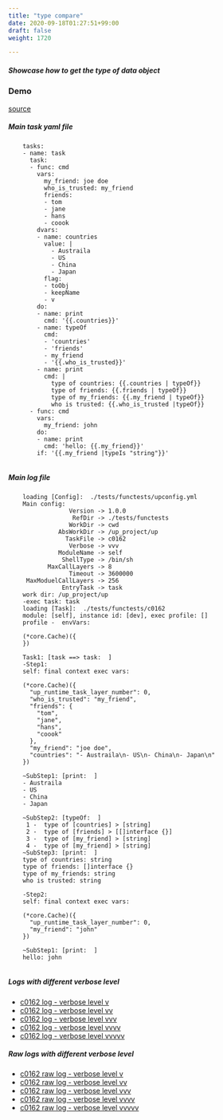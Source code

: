 ```yaml
---
title: "type compare"
date: 2020-09-18T01:27:51+99:00
draft: false
weight: 1720

---
```


##### Showcase how to get the type of data object


### Demo








[source](https://github.com/upcmd/up/blob/master/tests/functests/c0162.yml)

##### Main task yaml file
```
    tasks:
    - name: task
      task:
      - func: cmd
        vars:
          my_friend: joe doe
          who_is_trusted: my_friend
          friends:
          - tom
          - jane
          - hans
          - coook
        dvars:
        - name: countries
          value: |
            - Austraila
            - US
            - China
            - Japan
          flag:
          - toObj
          - keepName
          - v
        do:
        - name: print
          cmd: '{{.countries}}'
        - name: typeOf
          cmd:
          - 'countries'
          - 'friends'
          - my_friend
          - '{{.who_is_trusted}}'
        - name: print
          cmd: |
            type of countries: {{.countries | typeOf}}
            type of friends: {{.friends | typeOf}}
            type of my_friends: {{.my_friend | typeOf}}
            who is trusted: {{.who_is_trusted |typeOf}}
      - func: cmd
        vars:
          my_friend: john
        do:
        - name: print
          cmd: 'hello: {{.my_friend}}'
        if: '{{.my_friend |typeIs "string"}}'
    
```
##### Main log file
```
    loading [Config]:  ./tests/functests/upconfig.yml
    Main config:
                 Version -> 1.0.0
                  RefDir -> ./tests/functests
                 WorkDir -> cwd
              AbsWorkDir -> /up_project/up
                TaskFile -> c0162
                 Verbose -> vvv
              ModuleName -> self
               ShellType -> /bin/sh
           MaxCallLayers -> 8
                 Timeout -> 3600000
     MaxModuelCallLayers -> 256
               EntryTask -> task
    work dir: /up_project/up
    -exec task: task
    loading [Task]:  ./tests/functests/c0162
    module: [self], instance id: [dev], exec profile: []
    profile -  envVars:
    
    (*core.Cache)({
    })
    
    Task1: [task ==> task:  ]
    -Step1:
    self: final context exec vars:
    
    (*core.Cache)({
      "up_runtime_task_layer_number": 0,
      "who_is_trusted": "my_friend",
      "friends": {
        "tom",
        "jane",
        "hans",
        "coook"
      },
      "my_friend": "joe doe",
      "countries": "- Austraila\n- US\n- China\n- Japan\n"
    })
    
    ~SubStep1: [print:  ]
    - Austraila
    - US
    - China
    - Japan
    
    ~SubStep2: [typeOf:  ]
     1 -  type of [countries] > [string]
     2 -  type of [friends] > [[]interface {}]
     3 -  type of [my_friend] > [string]
     4 -  type of [my_friend] > [string]
    ~SubStep3: [print:  ]
    type of countries: string
    type of friends: []interface {}
    type of my_friends: string
    who is trusted: string
    
    -Step2:
    self: final context exec vars:
    
    (*core.Cache)({
      "up_runtime_task_layer_number": 0,
      "my_friend": "john"
    })
    
    ~SubStep1: [print:  ]
    hello: john
    
```


##### Logs with different verbose level
* [c0162 log - verbose level v](../../logs/c0162_v)
* [c0162 log - verbose level vv](../../logs/c0162_vv)
* [c0162 log - verbose level vvv](../../logs/c0162_vvvv)
* [c0162 log - verbose level vvvv](../../logs/c0162_vvvv)
* [c0162 log - verbose level vvvvv](../../logs/c0162_vvvvv)

##### Raw logs with different verbose level
* [c0162 raw log - verbose level v](../../reflogs/c0162_v.log)
* [c0162 raw log - verbose level vv](../../reflogs/c0162_vv.log)
* [c0162 raw log - verbose level vvv](../../reflogs/c0162_vvv.log)
* [c0162 raw log - verbose level vvvv](../../reflogs/c0162_vvvv.log)
* [c0162 raw log - verbose level vvvvv](../../reflogs/c0162_vvvvv.log)







